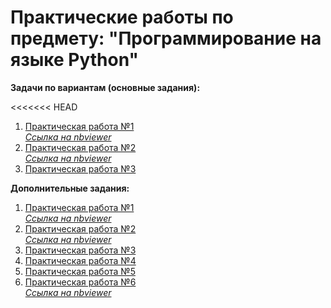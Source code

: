 # Практические работы по предмету: "Программирование на языке Python"

**Задачи по вариантам (основные задания):**

<<<<<<< HEAD
1. [Практическая работа №1](https://github.com/nikolaevaxenov/PythonCourse/blob/master/По%20вариантам/Практическая%20работа%20№1/)  
   [_Ссылка на nbviewer_](https://github.com/nikolaevaxenov/PythonCourse/blob/master/По%20вариантам/Практическая%20работа%20№1/ПР1_Вар21_Николаев-Аксенов_ИКБО-20-19.ipynb)
2. [Практическая работа №2](https://github.com/nikolaevaxenov/PythonCourse/blob/master/По%20вариантам/Практическая%20работа%20№2/)  
   [_Ссылка на nbviewer_](https://github.com/nikolaevaxenov/PythonCourse/blob/master/По%20вариантам/Практическая%20работа%20№2/ПР1_Вар21_Николаев-Аксенов_ИКБО-20-19.ipynb)
3. [Практическая работа №3](https://github.com/nikolaevaxenov/PythonCourse/blob/master/По%20вариантам/Практическая%20работа%20№3/)

**Дополнительные задания:**

1. [Практическая работа №1](<https://github.com/nikolaevaxenov/PythonCourse/blob/master/Без%20варианта%20(Доп.%20задания)/Практическая%20работа%20№1%20(доп.%20задание)/>)  
   [_Ссылка на nbviewer_](<https://github.com/nikolaevaxenov/PythonCourse/blob/master/Без%20варианта%20(Доп.%20задания)/Практическая%20работа%20№1%20(доп.%20задание)/ПР1.ipynb>)
2. [Практическая работа №2](<https://github.com/nikolaevaxenov/PythonCourse/blob/master/Без%20варианта%20(Доп.%20задания)/Практическая%20работа%20№2%20(доп.%20задание)/>)  
   [_Ссылка на nbviewer_](<https://github.com/nikolaevaxenov/PythonCourse/blob/master/Без%20варианта%20(Доп.%20задания)/Практическая%20работа%20№2%20(доп.%20задание)/ПР2.ipynb>)
3. [Практическая работа №3](<https://github.com/nikolaevaxenov/PythonCourse/blob/master/Без%20варианта%20(Доп.%20задания)/Практическая%20работа%20№3%20(доп.%20задание)/>)
4. [Практическая работа №4](<https://github.com/nikolaevaxenov/PythonCourse/blob/master/Без%20варианта%20(Доп.%20задания)/Практическая%20работа%20№4%20(доп.%20задание)/>)
5. [Практическая работа №5](<https://github.com/nikolaevaxenov/PythonCourse/blob/master/Без%20варианта%20(Доп.%20задания)/Практическая%20работа%20№5%20(доп.%20задание)/>)
6. [Практическая работа №6](<https://github.com/nikolaevaxenov/PythonCourse/blob/master/Без%20варианта%20(Доп.%20задания)/Практическая%20работа%20№6%20(доп.%20задание)/>)  
   [_Ссылка на nbviewer_](<https://github.com/nikolaevaxenov/PythonCourse/blob/master/Без%20варианта%20(Доп.%20задания)/Практическая%20работа%20№6%20(доп.%20задание)/ПР6.ipynb>)
